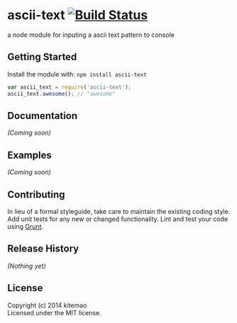 # ascii-text [![Build Status](https://secure.travis-ci.org/kitemao/ascii-text.png?branch=master)](http://travis-ci.org/kitemao/ascii-text)

a node module for inputing a ascii text pattern to console

## Getting Started
Install the module with: `npm install ascii-text`

```javascript
var ascii_text = require('ascii-text');
ascii_text.awesome(); // "awesome"
```

## Documentation
_(Coming soon)_

## Examples
_(Coming soon)_

## Contributing
In lieu of a formal styleguide, take care to maintain the existing coding style. Add unit tests for any new or changed functionality. Lint and test your code using [Grunt](http://gruntjs.com/).

## Release History
_(Nothing yet)_

## License
Copyright (c) 2014 kitemao  
Licensed under the MIT license.
